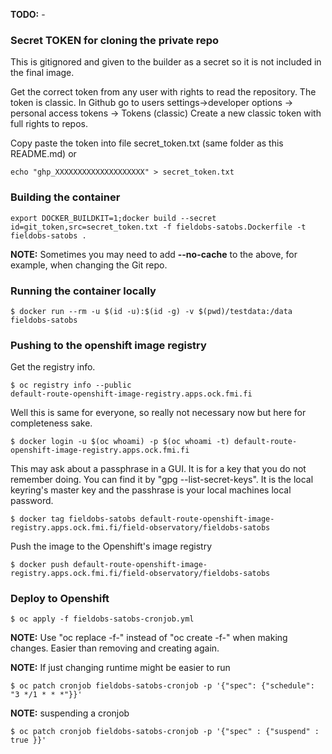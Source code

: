 **TODO:** -

### Secret TOKEN for cloning the private repo

This is gitignored and given to the builder as a secret so it is not included in the final image. 

Get the correct token from any user with rights to read the repository. 
The token is classic. 
In Github go to users settings->developer options -> personal access tokens -> Tokens (classic)
Create a new classic token with full rights to repos.

Copy paste the token into file secret_token.txt (same folder as this README.md) or
 
    echo "ghp_XXXXXXXXXXXXXXXXXXXX" > secret_token.txt

### Building the container

    export DOCKER_BUILDKIT=1;docker build --secret id=git_token,src=secret_token.txt -f fieldobs-satobs.Dockerfile -t fieldobs-satobs .

**NOTE:** Sometimes you may need to add **--no-cache** to the above, for example, when changing the Git repo. 

### Running the container locally

    $ docker run --rm -u $(id -u):$(id -g) -v $(pwd)/testdata:/data fieldobs-satobs

### Pushing to the openshift image registry
Get the registry info.

    $ oc registry info --public
    default-route-openshift-image-registry.apps.ock.fmi.fi

Well this is same for everyone, so really not necessary now but here for completeness sake.

    $ docker login -u $(oc whoami) -p $(oc whoami -t) default-route-openshift-image-registry.apps.ock.fmi.fi

This may ask about a passphrase in a GUI. It is for a key that you do not remember doing. 
You can find it by "gpg --list-secret-keys". 
It is the local keyring's master key and the passhrase is your local machines local password.

    $ docker tag fieldobs-satobs default-route-openshift-image-registry.apps.ock.fmi.fi/field-observatory/fieldobs-satobs

Push the image to the Openshift's image registry

    $ docker push default-route-openshift-image-registry.apps.ock.fmi.fi/field-observatory/fieldobs-satobs

### Deploy to Openshift

    $ oc apply -f fieldobs-satobs-cronjob.yml

**NOTE:** Use "oc replace -f-" instead of "oc create -f-" when making changes. Easier than removing and creating again.

**NOTE:** If just changing runtime might be easier to run 

    $ oc patch cronjob fieldobs-satobs-cronjob -p '{"spec": {"schedule": "3 */1 * * *"}}'

**NOTE:** suspending a cronjob

    $ oc patch cronjob fieldobs-satobs-cronjob -p '{"spec" : {"suspend" : true }}'

